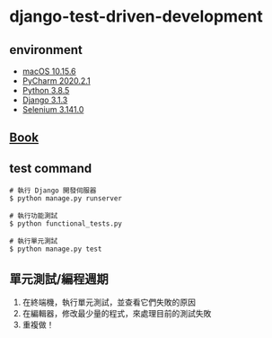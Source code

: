 # django-test-driven-development

## environment
- [macOS 10.15.6](https://www.apple.com/tw/macos/catalina/)
- [PyCharm 2020.2.1](https://www.jetbrains.com/pycharm/)
- [Python 3.8.5](https://www.python.org/)
- [Django 3.1.3](https://www.djangoproject.com/)
- [Selenium 3.141.0](https://github.com/SeleniumHQ/selenium)

## [Book](https://www.obeythetestinggoat.com/pages/book.html)

## test command
```shell script
# 執行 Django 開發伺服器
$ python manage.py runserver

# 執行功能測試
$ python functional_tests.py

# 執行單元測試
$ python manage.py test
```

## 單元測試/編程週期
1. 在終端機，執行單元測試，並查看它們失敗的原因
2. 在編輯器，修改最少量的程式，來處理目前的測試失敗
3. 重複做！